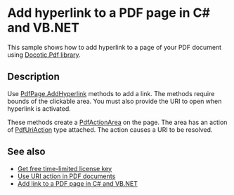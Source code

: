 # Add hyperlink to a PDF page in C# and VB.NET

This sample shows how to add hyperlink to a page of your PDF document using [Docotic.Pdf library](https://bitmiracle.com/pdf-library/).

## Description 

Use [PdfPage.AddHyperlink](https://api.docotic.com/pdfpage-addhyperlink) methods to add a link. The methods require bounds of the clickable area. You must also provide the URI to open when hyperlink is activated. 

These methods create a [PdfActionArea](https://api.docotic.com/pdfactionarea) on the page. The area has an action of [PdfUriAction](https://api.docotic.com/pdfuriaction) type attached. The action causes a URI to be resolved.

## See also
* [Get free time-limited license key](https://bitmiracle.com/pdf-library/download)
* [Use URI action in PDF documents](/Samples/Actions/UriAction)
* [Add link to a PDF page in C# and VB.NET](/Samples/Pages%20and%20Navigation/LinkToPage)